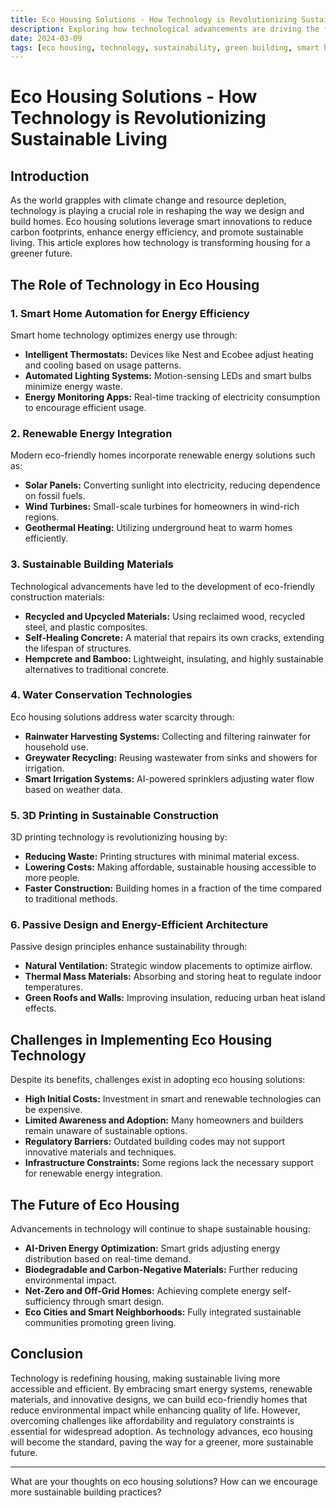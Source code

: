 ```yaml
---
title: Eco Housing Solutions - How Technology is Revolutionizing Sustainable Living
description: Exploring how technological advancements are driving the future of eco-friendly housing, reducing environmental impact, and promoting sustainable living.
date: 2024-03-09
tags: [eco housing, technology, sustainability, green building, smart homes]
---
```


# Eco Housing Solutions - How Technology is Revolutionizing Sustainable Living

## Introduction

As the world grapples with climate change and resource depletion, technology is playing a crucial role in reshaping the way we design and build homes. Eco housing solutions leverage smart innovations to reduce carbon footprints, enhance energy efficiency, and promote sustainable living. This article explores how technology is transforming housing for a greener future.

## The Role of Technology in Eco Housing

### 1. **Smart Home Automation for Energy Efficiency**
Smart home technology optimizes energy use through:
- **Intelligent Thermostats:** Devices like Nest and Ecobee adjust heating and cooling based on usage patterns.
- **Automated Lighting Systems:** Motion-sensing LEDs and smart bulbs minimize energy waste.
- **Energy Monitoring Apps:** Real-time tracking of electricity consumption to encourage efficient usage.

### 2. **Renewable Energy Integration**
Modern eco-friendly homes incorporate renewable energy solutions such as:
- **Solar Panels:** Converting sunlight into electricity, reducing dependence on fossil fuels.
- **Wind Turbines:** Small-scale turbines for homeowners in wind-rich regions.
- **Geothermal Heating:** Utilizing underground heat to warm homes efficiently.

### 3. **Sustainable Building Materials**
Technological advancements have led to the development of eco-friendly construction materials:
- **Recycled and Upcycled Materials:** Using reclaimed wood, recycled steel, and plastic composites.
- **Self-Healing Concrete:** A material that repairs its own cracks, extending the lifespan of structures.
- **Hempcrete and Bamboo:** Lightweight, insulating, and highly sustainable alternatives to traditional concrete.

### 4. **Water Conservation Technologies**
Eco housing solutions address water scarcity through:
- **Rainwater Harvesting Systems:** Collecting and filtering rainwater for household use.
- **Greywater Recycling:** Reusing wastewater from sinks and showers for irrigation.
- **Smart Irrigation Systems:** AI-powered sprinklers adjusting water flow based on weather data.

### 5. **3D Printing in Sustainable Construction**
3D printing technology is revolutionizing housing by:
- **Reducing Waste:** Printing structures with minimal material excess.
- **Lowering Costs:** Making affordable, sustainable housing accessible to more people.
- **Faster Construction:** Building homes in a fraction of the time compared to traditional methods.

### 6. **Passive Design and Energy-Efficient Architecture**
Passive design principles enhance sustainability through:
- **Natural Ventilation:** Strategic window placements to optimize airflow.
- **Thermal Mass Materials:** Absorbing and storing heat to regulate indoor temperatures.
- **Green Roofs and Walls:** Improving insulation, reducing urban heat island effects.

## Challenges in Implementing Eco Housing Technology
Despite its benefits, challenges exist in adopting eco housing solutions:
- **High Initial Costs:** Investment in smart and renewable technologies can be expensive.
- **Limited Awareness and Adoption:** Many homeowners and builders remain unaware of sustainable options.
- **Regulatory Barriers:** Outdated building codes may not support innovative materials and techniques.
- **Infrastructure Constraints:** Some regions lack the necessary support for renewable energy integration.

## The Future of Eco Housing
Advancements in technology will continue to shape sustainable housing:
- **AI-Driven Energy Optimization:** Smart grids adjusting energy distribution based on real-time demand.
- **Biodegradable and Carbon-Negative Materials:** Further reducing environmental impact.
- **Net-Zero and Off-Grid Homes:** Achieving complete energy self-sufficiency through smart design.
- **Eco Cities and Smart Neighborhoods:** Fully integrated sustainable communities promoting green living.

## Conclusion

Technology is redefining housing, making sustainable living more accessible and efficient. By embracing smart energy systems, renewable materials, and innovative designs, we can build eco-friendly homes that reduce environmental impact while enhancing quality of life. However, overcoming challenges like affordability and regulatory constraints is essential for widespread adoption. As technology advances, eco housing will become the standard, paving the way for a greener, more sustainable future.

---

What are your thoughts on eco housing solutions? How can we encourage more sustainable building practices?

